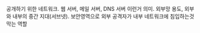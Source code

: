  공개하기 위한 네트워크. 웹 서버, 메일 서버, DNS 서버 이런거 의미. 외부망 용도, 외부와 내부의 중간 지대(서브넷). 보안영역으로 외부 공격자가 내부 네트워크에 침입하는것 막는 역할